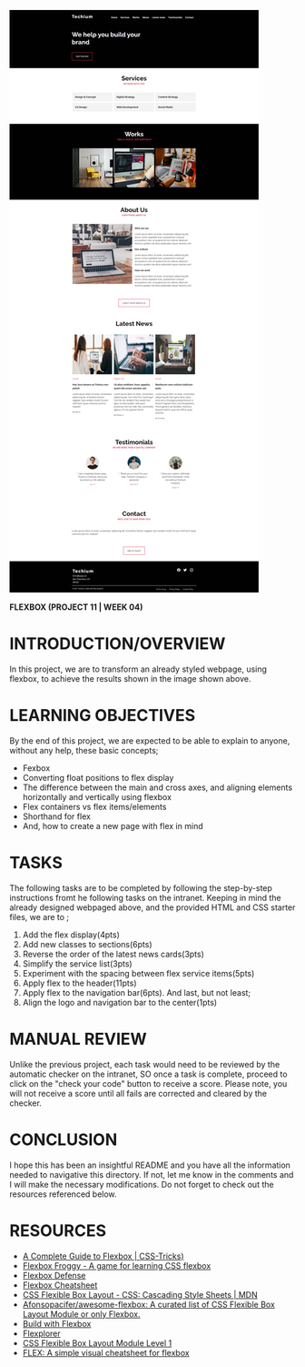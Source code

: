 ![Alt text](<techium homepage-1.png>)

**FLEXBOX (PROJECT 11 | WEEK 04)**

# INTRODUCTION/OVERVIEW

In this project, we are to transform an already styled webpage, using flexbox, to achieve the results shown in the image shown above.

# LEARNING OBJECTIVES

By the end of this project, we are expected to be able to explain to anyone, without any help, these basic concepts;

- Fexbox
- Converting float positions to flex display
- The difference between the main and cross axes, and aligning elements horizontally and vertically using flexbox
- Flex containers vs flex items/elements
- Shorthand for flex
- And, how to create a new page with flex in mind

# TASKS

The following tasks are to be completed by following the step-by-step instructions fromt he following tasks on the intranet. Keeping in mind the already designed webpaged above, and the provided HTML and CSS starter files, we are to ;

1. Add the flex display(4pts)
2. Add new classes to sections(6pts)
3. Reverse the order of the latest news cards(3pts)
4. Simplify the service list(3pts)
5. Experiment with the spacing between flex service items(5pts)
6. Apply flex to the header(11pts)
7. Apply flex to the navigation bar(6pts). And last, but not least;
8. Align the logo and navigation bar to the center(1pts)

# MANUAL REVIEW

Unlike the previous project, each task would need to be reviewed by the automatic checker on the intranet, SO once a task is complete, proceed to click on the "check your code" button to receive a score. Please note, you will not receive a score until all fails are corrected and cleared by the checker.

# CONCLUSION

I hope this has been an insightful README and you have all the information needed to navigative this directory. If not, let me know in the comments and I will make the necessary modifications. Do not forget to check out the resources referenced below.

# RESOURCES

- [A Complete Guide to Flexbox | CSS-Tricks)](https://intranet.alxswe.com/rltoken/6jU5TDzpFyATZFezIGeYHg)
- [Flexbox Froggy - A game for learning CSS flexbox](https://intranet.alxswe.com/rltoken/yAg48ol9NMFkHuusLWXa1Q)
- [Flexbox Defense](https://intranet.alxswe.com/rltoken/KxhVsIGHDrI1NJlq3U5MPg)
- [Flexbox Cheatsheet](https://intranet.alxswe.com/rltoken/o3PJNSz-zpny2tFVsM26cg)
- [CSS Flexible Box Layout - CSS: Cascading Style Sheets | MDN](https://intranet.alxswe.com/rltoken/1fF-czARxONNFpmijXS_hw)
- [Afonsopacifer/awesome-flexbox: A curated list of CSS Flexible Box Layout Module or only Flexbox. ](https://intranet.alxswe.com/rltoken/JxO15F7Sa6uxTvXRwVDU9A)
- [Build with Flexbox](https://intranet.alxswe.com/rltoken/bA5Gc3Iwygz2ep9-Ag380w)
- [Flexplorer](https://intranet.alxswe.com/rltoken/Vjz54S7kjlgzjj26o0C2wQ)
- [CSS Flexible Box Layout Module Level 1](https://intranet.alxswe.com/rltoken/eEeqnOZcZNhW8wOgyq42EA)
- [FLEX: A simple visual cheatsheet for flexbox](https://intranet.alxswe.com/rltoken/-oZvlNfsZ6gU47PvDEYC6Q)
